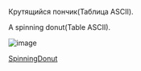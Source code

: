 Крутящийся пончик(Таблица ASCII).

A spinning donut(Table ASCII).

![image](https://github.com/user-attachments/assets/dca0974a-7902-40a5-9950-ecfe2ec7e7b2)

[SpinningDonut](https://matveyzz.github.io/SpinningDonut/)
